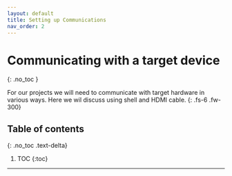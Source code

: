 ```yaml
---
layout: default
title: Setting up Communications
nav_order: 2
---
```


# Communicating with a target device
{: .no_toc }

For our projects we will need to communicate with target hardware in various ways. Here we wil discuss using shell and HDMI cable.
{: .fs-6 .fw-300}

## Table of contents 
{: .no_toc .text-delta}

1. TOC
{:toc}

--- 


 

